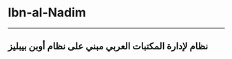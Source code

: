 # Ibn-al-Nadim
------------------------------------------------
نظام لإدارة المكتبات العربي مبني على نظام أوبن بيبليز
------------------------------------------------
